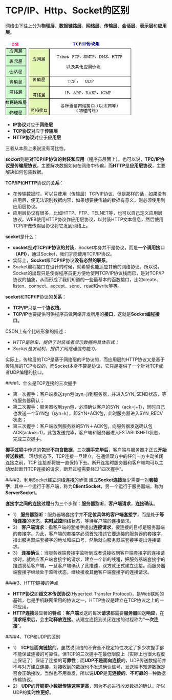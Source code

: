 TCP/IP、Http、Socket的区别
=====================

网络由下往上分为**物理层**、**数据链路层**、**网络层**、**传输层**、**会话层**、**表示层**和**应用层**。

![Alt text](ProtocolImages/OSI-TCP.gif)

- **IP协议**对应于**网络层**
- **TCP协议**对应于**传输层**
- **HTTP协议**对应于**应用层**

三者从本质上来说没有可比性。

**socket**则是**对TCP/IP协议的封装和应用**（程序员层面上）。也可以说，**TPC/IP协议是传输层协议**，主要解决数据如何在网络中传输，而**HTTP**是**应用层协议**，主要解决如何包装数据。

**TCP/IP**和**HTTP**协议的**关系**：
- 在传输数据时，可以只使用（传输层）TCP/IP协议，但是那样的话，如果没有应用层，便无法识别数据内容，如果想要使传输的数据有意义，则必须使用到应用层协议。
- 应用层协议有很多，比如HTTP、FTP、TELNET等，也可以自己定义应用层协议。WEB使用HTTP协议作应用层协议，以封装HTTP文本信息，然后使用TCP/IP做传输层协议将它发到网络上。

**socket**是什么：
- **socket**是**对TCP/IP协议的封装**，Socket本身并不是协议，而是**一个调用接口（API）**，通过Socket，我们才能使用TCP/IP协议。
- 实际上，**Socket**跟**TCP/IP**协议**没有必然的联系**。
- Socket编程接口在设计的时候，就希望也能适应其他的网络协议。所以说，Socket的出现只是使得程序员更方便地使用TCP/IP协议栈而已，是对TCP/IP协议的抽象，从而形成了我们知道的一些最基本的函数接口，比如create、listen、connect、accept、send、read和write等等。
    
**socket**和**TCP/IP**协议的**关系**：
- **TCP/IP**只是一个**协议栈**。
- **TCP/IP**也要提供可供程序员做网络开发所用的**接口**，这就是**Socket编程接口**。
  
CSDN上有个比较形象的描述：
- *HTTP是轿车，提供了封装或者显示数据的具体形式；*
- *Socket是发动机，提供了网络通信的能力。*
  
实际上，传输层的TCP是基于网络层的IP协议的，而应用层的HTTP协议又是基于传输层的TCP协议的，而Socket本身不算是协议，它只是提供了一个针对TCP或者UDP编程的接口。

####1、什么是TCP连接的三次握手
- 第一次握手：客户端发送syn包(syn=j)到服务器，并进入SYN_SEND状态，等待服务器确认；
- 第二次握手：服务器收到syn包，必须确认客户的SYN（ack=j+1），同时自己也发送一个SYN包（syn=k），即SYN+ACK包，此时服务器进入SYN_RECV状态；
- 第三次握手：客户端收到服务器的SYN＋ACK包，向服务器发送确认包ACK(ack=k+1)，此包发送完毕，客户端和服务器进入ESTABLISHED状态，完成三次握手。
  
**握手过程**中传送的**包**里**不包含数据**，三次**握手完毕后**，客户端与服务器才正式**开始传送数据**。
理想状态下，TCP连接一旦建立，在通信双方中的任何一方主动关闭连接之前，TCP 连接都将被一直保持下去。断开连接时服务器和客户端均可以主动发起断开TCP连接的请求，断开过程需要经过“四次握手”。

####2、利用Socket建立网络连接的步骤
建立**Socket连接**至少需要一对**套接字**，其中一个运行于客户端，称为**ClientSocket**，另一个运行于服务器端，称为**ServerSocket**。

**套接字之间的连接过程**分为三个步骤：**服务器监听**，**客户端请求**，**连接确认**。
- 1） **服务器监听**：服务器端套接字并**不定位具体的客户端套接字**，而是处于**等待连接**的状态，**实时监控**网络状态，等待客户端的连接请求。
- 2） **客户端请求**：指客户端的套接字提出**连接请求**，要连接的目标是服务器端的套接字。为此，客户端的套接字必须首先描述它要连接的服务器的套接字，指出服务器端套接字的地址和端口号，然后就向服务器端套接字提出连接请求。
- 3） **连接确认**：当服务器端套接字监听到或者说接收到客户端套接字的连接请求时，就响应客户端套接字的请求，建立一个新的线程，把服务器端套接字的描述发给客户端，一旦客户端确认了此描述，双方就正式建立连接。而服务器端套接字继续处于监听状态，继续接收其他客户端套接字的连接请求。

####3、HTTP链接的特点
- **HTTP协议**即**超文本传送协议**(Hypertext Transfer Protocol)，是Web联网的基础，也是手机联网常用的协议之一，HTTP协议是建立在TCP协议之上的一种应用。
- **HTTP连接**最显著的**特点**：**客户端**发送的每次**请求**都需要**服务器**回送**响应**，在**请求结束**后，会**主动释放连接**。从建立连接到关闭连接的过程称为“**一次连接**”。

####4、TCP和UDP的区别
- 1） **TCP**是**面向链接**的，虽然说网络的不安全不稳定特性决定了多少次握手都不能保证连接的可靠性，但TCP的三次握手在最低限度上（实际上也很大程度上保证了）保证了连接的**可靠性**；而**UDP不是面向连接**的，UDP传送数据前并不与对方建立连接，对接收到的数据也不发送确认信号，发送端不知道数据是否会正确接收，当然也不用重发，所以说**UDP**是**无连接的**、**不可靠的**一种数据传输协议。
- 2） **UDP**的**开销更小数据传输速率更高**，因为不必进行收发数据的确认，所以UDP的**实时性更好**。
